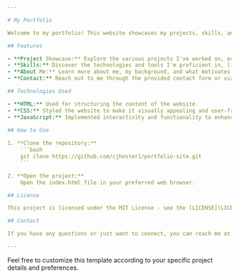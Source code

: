 ```yaml
---

# My Portfolio

Welcome to my portfolio! This website showcases my projects, skills, and experiences in the field of web development. I built this site from scratch using HTML, CSS, and JavaScript, without relying on any frameworks like React.

## Features

- **Project Showcase:** Explore the various projects I've worked on, each with its own description and demo link where applicable.
- **Skills:** Discover the technologies and tools I'm proficient in, listed in an organized manner.
- **About Me:** Learn more about me, my background, and what motivates me as a developer.
- **Contact:** Reach out to me through the provided contact form or via my social media handles.

## Technologies Used

- **HTML:** Used for structuring the content of the website.
- **CSS:** Styled the website to make it visually appealing and user-friendly.
- **JavaScript:** Implemented interactivity and functionality to enhance user experience.
  
## How to Use

1. **Clone the repository:**
    ```bash
    git clone https://github.com/cjhester1/portfolio-site.git
    ```

2. **Open the project:**
    Open the index.html file in your preferred web browser.

## License

This project is licensed under the MIT License - see the [LICENSE](LICENSE) file for details.

## Contact

If you have any questions or just want to connect, you can reach me at [cjhester23@gmail.com](mailto:cjhester23l@gmail.com).

---
```


Feel free to customize this template according to your specific project details and preferences.
